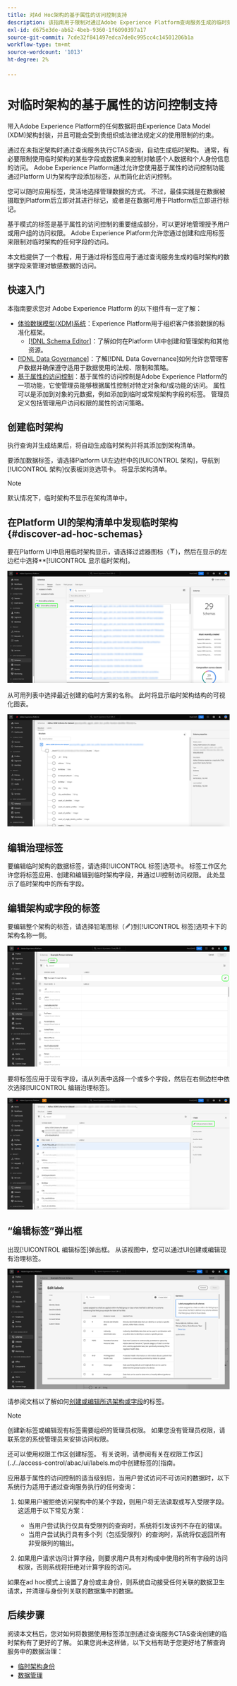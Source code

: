 ```yaml
---
title: 对Ad Hoc架构的基于属性的访问控制支持
description: 该指南用于限制对通过Adobe Experience Platform查询服务生成的临时架构中的数据字段的访问。
exl-id: d675e3de-ab62-4beb-9360-1f6090397a17
source-git-commit: 7cde32f841497edca7de0c995cc4c14501206b1a
workflow-type: tm+mt
source-wordcount: '1013'
ht-degree: 2%

---
```


# 对临时架构的基于属性的访问控制支持

带入Adobe Experience Platform的任何数据将由Experience Data Model (XDM)架构封装，并且可能会受到贵组织或法律法规定义的使用限制的约束。

通过在未指定架构时通过查询服务执行CTAS查询，自动生成临时架构。 通常，有必要限制使用临时架构的某些字段或数据集来控制对敏感个人数据和个人身份信息的访问。 Adobe Experience Platform通过允许您使用基于属性的访问控制功能通过Platform UI为架构字段添加标签，从而简化此访问控制。

您可以随时应用标签，灵活地选择管理数据的方式。 不过，最佳实践是在数据被摄取到Platform后立即对其进行标记，或者是在数据可用于Platform后立即进行标记。

基于模式的标签是基于属性的访问控制的重要组成部分，可以更好地管理授予用户或用户组的访问权限。 Adobe Experience Platform允许您通过创建和应用标签来限制对临时架构的任何字段的访问。

本文档提供了一个教程，用于通过将标签应用于通过查询服务生成的临时架构的数据字段来管理对敏感数据的访问。

## 快速入门

本指南要求您对 Adobe Experience Platform 的以下组件有一定了解：

* [体验数据模型(XDM)系统](../../xdm/home.md)：Experience Platform用于组织客户体验数据的标准化框架。
   * [[!DNL Schema Editor]](../../xdm/ui/overview.md)：了解如何在Platform UI中创建和管理架构和其他资源。
* [[!DNL Data Governance]](../../data-governance/home.md)：了解[!DNL Data Governance]如何允许您管理客户数据并确保遵守适用于数据使用的法规、限制和策略。
* [基于属性的访问控制](../../access-control/abac/overview.md)：基于属性的访问控制是Adobe Experience Platform的一项功能，它使管理员能够根据属性控制对特定对象和/或功能的访问。 属性可以是添加到对象的元数据，例如添加到临时或常规架构字段的标签。 管理员定义包括管理用户访问权限的属性的访问策略。

## 创建临时架构

执行查询并生成结果后，将自动生成临时架构并将其添加到架构清单。

要添加数据标签，请选择Platform UI左边栏中的[!UICONTROL 架构]，导航到[!UICONTROL 架构]仪表板浏览选项卡。 将显示架构清单。

>[!NOTE]
>
>默认情况下，临时架构不显示在架构清单中。

## 在Platform UI的架构清单中发现临时架构 {#discover-ad-hoc-schemas}

要在Platform UI中启用临时架构显示，请选择过滤器图标（![过滤器图标）。](../images/data-governance/filter.png))，然后在显示的左边栏中选择**[!UICONTROL 显示临时架构]。

![架构仪表板筛选器选项左边栏的“显示临时架构”切换已启用。](../images/data-governance/adhoc-schema-toggle.png)

从可用列表中选择最近创建的临时方案的名称。 此时将显示临时架构结构的可视化图表。

![示例临时架构结构图。](../images/data-governance/adhoc-schema-structure-diagram.png)

## 编辑治理标签

要编辑临时架构的数据标签，请选择[!UICONTROL 标签]选项卡。 标签工作区允许您将标签应用、创建和编辑到临时架构字段，并通过UI控制访问权限。 此处显示了临时架构中的所有字段。

## 编辑架构或字段的标签

要编辑整个架构的标签，请选择铅笔图标（![A铅笔图标）。](../images/data-governance/edit-icon.png))到[!UICONTROL 标签]选项卡下的架构名称一侧。

![架构工作区中突出显示铅笔图标的标签视图。](../images/data-governance/edit-entire-schema-labels.png)

要将标签应用于现有字段，请从列表中选择一个或多个字段，然后在右侧边栏中依次选择[!UICONTROL 编辑治理标签]。

![右侧边栏中突出显示“编辑治理标签”选项的架构工作区中的“标签”视图。](../images/data-governance/edit-governance-labels.png)

## “编辑标签”弹出框

出现[!UICONTROL 编辑标签]弹出框。 从该视图中，您可以通过UI创建或编辑现有治理标签。

![编辑标签弹出框。](../images/data-governance/edit-labels-popover.png)

请参阅文档以了解如何[创建或编辑所选架构或字段](../../xdm/tutorials/labels.md#edit-the-labels-for-the-schema-or-field)的标签。

>[!NOTE]
>
>创建新标签或编辑现有标签需要组织的管理员权限。 如果您没有管理员权限，请联系您的系统管理员来安排访问权限。

还可以使用权限工作区创建标签。 有关说明，请参阅有关在权限工作区](../../access-control/abac/ui/labels.md)中创建标签的[指南。

应用基于属性的访问控制的适当级别后，当用户尝试访问不可访问的数据时，以下系统行为适用于通过查询服务执行的任何查询：

1. 如果用户被拒绝访问架构中的某个字段，则用户将无法读取或写入受限字段。 这适用于以下常见方案：

   * 当用户尝试执行仅具有受限列的查询时，系统将引发该列不存在的错误。
   * 当用户尝试执行具有多个列（包括受限列）的查询时，系统将仅返回所有非受限列的输出。

1. 如果用户请求访问计算字段，则要求用户具有对构成中使用的所有字段的访问权限，否则系统将拒绝对计算字段的访问。

如果在ad hoc模式上设置了身份或主身份，则系统自动接受任何关联的数据卫生请求，并清理与身份列关联的数据集中的数据。

## 后续步骤

阅读本文档后，您对如何将数据使用标签添加到通过查询服务CTAS查询创建的临时架构有了更好的了解。 如果您尚未这样做，以下文档有助于您更好地了解查询服务中的数据治理：

* [临时架构身份](./ad-hoc-schema-identities.md)
* [数据管理](../../data-governance/home.md)
